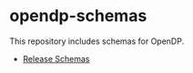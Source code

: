 # opendp-schemas

This repository includes schemas for OpenDP.

  - [Release Schemas](release_schemas)
